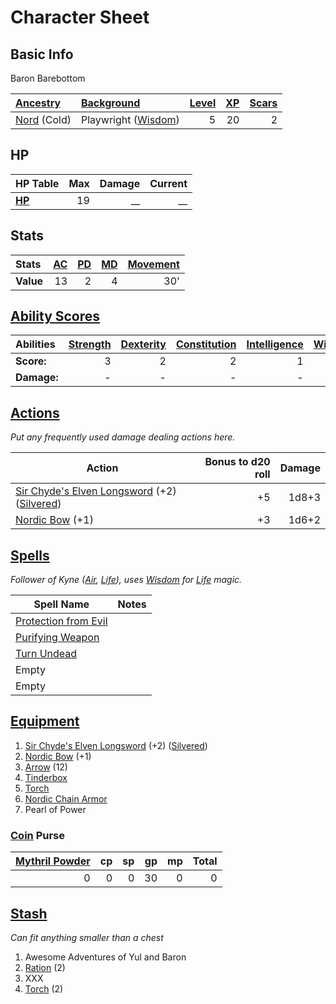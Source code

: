# Character Sheet

## Basic Info

Baron Barebottom

| [Ancestry](../../../Player%20Characters/Ancenstries/Ancestry.md)             | [Background](../../../Player%20Characters/Backgrounds/Background.md)                 | [Level](../../../Player%20Characters/Progression/Level.md) | [XP](../../../Player%20Characters/Progression/Experience%20Points.md) | [Scars](../../../Player%20Characters/Progression/Scars.md) |
| :--------------------------------------------------------------------------- | :----------------------------------------------------------------------------------- | ------------------------------------------------------------------: | -----------------------------------------------------------------------------: | ------------------------------------------------------------------: |
| [Nord](../../../Player%20Characters/Ancenstries/Mechanical/Primal.md) (Cold) | Playwright ([Wisdom](../../../Player%20Characters/The%20Ability%20Scores/Wisdom.md)) |                                                                   5 |                                                                             20 |                                                                   2 |

## HP

| **HP Table**                                                                | Max | Damage | Current |
| :-------------------------------------------------------------------------- | --: | -----: | ------: |
| **[HP](../../../Player%20Characters/Derived%20Statistics/Hit%20Points.md)** |  19 |     __ |      __ |

## Stats

| Stats     | [AC](../../../Player%20Characters/Derived%20Statistics/Armor%20Class.md) | [PD](../../../Player%20Characters/Derived%20Statistics/Physical%20Defense.md) | [MD](../../../Player%20Characters/Derived%20Statistics/Mental%20Defense.md) | [Movement](../../../Game%20Procedures/Combat/Movement.md) |
| :-------- | -----------------------------------------------------------------------: | ----------------------------------------------------------------------------: | --------------------------------------------------------------------------: | --------------------------------------------------------: |
| **Value** |                                                                       13 |                                                                             2 |                                                                           4 |                                                       30' |

## [Ability Scores](../../../Player%20Characters/The%20Ability%20Scores/Ability%20Scores.md)

| Abilities   | [Strength](../../../Player%20Characters/The%20Ability%20Scores/Strength.md) | [Dexterity](../../../Player%20Characters/The%20Ability%20Scores/Dexterity.md) | [Constitution](../../../Player%20Characters/The%20Ability%20Scores/Constitution.md) | [Intelligence](../../../Player%20Characters/The%20Ability%20Scores/Intelligence.md) | [Wisdom](../../../Player%20Characters/The%20Ability%20Scores/Wisdom.md)<br> | [Charisma](../../../Player%20Characters/The%20Ability%20Scores/Charisma.md)<br> |
| :---------- | --------------------------------------------------------------------------: | ----------------------------------------------------------------------------: | ----------------------------------------------------------------------------------: | ----------------------------------------------------------------------------------: | --------------------------------------------------------------------------: | ------------------------------------------------------------------------------: |
| **Score:**  |                                                                           3 |                                                                             2 |                                                                                   2 |                                                                                   1 |                                                                       4 (P) |                                                                               4 |
| **Damage:** |                                                                           - |                                                                             - |                                                                                   - |                                                                                   - |                                                                           - |                                                                               - |

## [Actions](../../../Game%20Procedures/Core%20Procedures/Action.md)

*Put any frequently used damage dealing actions here.*

| Action                                                                                                                                                                                                      | Bonus to d20 roll | Damage |
| ----------------------------------------------------------------------------------------------------------------------------------------------------------------------------------------------------------- | ----------------: | -----: |
| [Sir Chyde's Elven Longsword](../../../Items%20and%20Gear/Weapons/Melee%20Weapons/Medium%20Skilled%20Weapon.md) (+2) ([Silvered](../../../Items%20and%20Gear/Material%20Properties/Silvered%20Property.md)) |                +5 |  1d8+3 |
| [Nordic Bow](../../../Items%20and%20Gear/Weapons/Ranged%20Weapons/Medium%20Bow.md) (+1)                                                                                                                     |                +3 |  1d6+2 |

## [Spells](../../../Magic/Spells.md)

*Follower of Kyne ([Air](../../../Magic/Spells/Spell%20Domains/Air.md), [Life](../../../Magic/Spells/Spell%20Domains/Life.md)), uses [Wisdom](../../../Player%20Characters/The%20Ability%20Scores/Wisdom.md) for [Life](../../../Magic/Spells/Spell%20Domains/Life.md) magic.*

| Spell Name                                                                                              | Notes |
| ------------------------------------------------------------------------------------------------------- | ----- |
| [Protection from Evil](../../../Magic/Spells/Spells%20by%20Level/Level%201/Protection%20from%20Evil.md) |       |
| [Purifying Weapon](../../../Magic/Spells/Spells%20by%20Level/Level%202/Purifying%20Weapon.md)           |       |
| [Turn Undead](../../../Magic/Spells/Spells%20by%20Level/Level%201/Turn%20Undead.md)                     |       |
| Empty                                                                                                   |       |
| Empty                                                                                                   |       |

## [Equipment](../../../Player%20Characters/Inventory/Equipment.md)

1. [Sir Chyde's Elven Longsword](../../../Items%20and%20Gear/Weapons/Melee%20Weapons/Medium%20Skilled%20Weapon.md) (+2) ([Silvered](../../../Items%20and%20Gear/Material%20Properties/Silvered%20Property.md))
2. [Nordic Bow](../../../Items%20and%20Gear/Weapons/Ranged%20Weapons/Medium%20Bow.md) (+1)
3. [Arrow](../../../Items%20and%20Gear/Weapons/Ammo/Arrow.md) (12)
4. [Tinderbox](../../../Items%20and%20Gear/Gear/10%20Coins/Tinderbox.md)
5. [Torch](../../../Items%20and%20Gear/Gear/1%20Coin/Torch.md)
6. [Nordic Chain Armor](../../../Items%20and%20Gear/Armor/Silvered%20Armor/Silver%20Chain%20Armor.md)
7. Pearl of Power

### [Coin](../../Economy/Coins.md) Purse

| [Mythril Powder](../../../Magic/Spellcasting/Mythril.md) |  cp |  sp |  gp |  mp | Total |
| -------------------------------------------------------: | --: | --: | --: | --: | ----: |
|                                                        0 |   0 |   0 |  30 |   0 |     0 |

## [Stash](../../../Player%20Characters/Inventory/Stash.md)

*Can fit anything smaller than a chest*

1. Awesome Adventures of Yul and Baron
2. [Ration](../../../Items%20and%20Gear/Gear/1%20Coin/Ration.md) (2)
3. XXX
4. [Torch](../../../Items%20and%20Gear/Gear/1%20Coin/Torch.md) (2)
